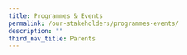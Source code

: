 ```yaml
---
title: Programmes & Events
permalink: /our-stakeholders/programmes-events/
description: ""
third_nav_title: Parents
---
```

